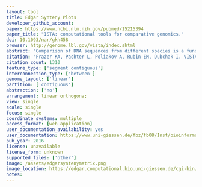 ```yaml
---
layout: tool 
title: Edgar Synteny Plots
developer_github_account: 
paper: https://www.ncbi.nlm.nih.gov/pubmed/15215394
paper_title: "ISTA: computational tools for comparative genomics."
doi: 10.1093/nar/gkh458
browser: http://genome.lbl.gov/vista/index.shtml
abstract: "Comparison of DNA sequences from different species is a fundamental method for identifying functional elements in genomes. Here, we describe the VISTA family of tools created to assist biologists in carrying out this task. Our first VISTA server at http://www-gsd.lbl.gov/vista/ was launched in the summer of 2000 and was designed to align long genomic sequences and visualize these alignments with associated functional annotations. Currently the VISTA site includes multiple comparative genomics tools and provides users with rich capabilities to browse pre-computed whole-genome alignments of large vertebrate genomes and other groups of organisms with VISTA Browser, to submit their own sequences of interest to several VISTA servers for various types of comparative analysis and to obtain detailed comparative analysis results for a set of cardiovascular genes. We illustrate capabilities of the VISTA site by the analysis of a 180 kb interval on human chromosome 5 that encodes for the kinesin family member 3A (KIF3A) protein."
citation: "Frazer KA, Pachter L, Poliakov A, Rubin EM, Dubchak I. VISTA: computational tools for comparative genomics. Nucleic Acids Res. academic.oup.com; 2004;32: W273–9."
citation_count: 1310
feature_type: ['segment contiguous']
interconnection_type: ['between']
genome_layout: ['linear']
partition: ['contiguous']
abstraction: ['no']
arrangement: linear orthogona;
view: single
scale: single
focus: single
coordinate_systems: multiple
access_format: [web application]
user_documentation_availability: yes
user_documentation: https://www.uni-giessen.de/fbz/fb08/Inst/bioinformatik/software/EDGAR/documentation
pub_year: 2016
license: unavailable
license_form: unknown
supported_files: ['other']
image: /assets/edgarsyntenymatrix.png
image_location: https://edgar.computational.bio.uni-giessen.de/cgi-bin/edgar.cgi
notes: 
---
```

